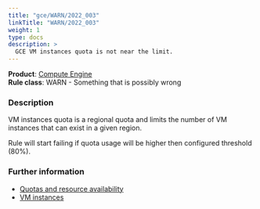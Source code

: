 ```yaml
---
title: "gce/WARN/2022_003"
linkTitle: "WARN/2022_003"
weight: 1
type: docs
description: >
  GCE VM instances quota is not near the limit.
---
```


**Product**: [Compute Engine](https://cloud.google.com/compute)\
**Rule class**: WARN - Something that is possibly wrong

### Description

VM instances quota is a regional quota and limits the number of VM instances
that can exist in a given region.

Rule will start failing if quota usage will be higher then configured threshold (80%).

### Further information

- [Quotas and resource availability](https://cloud.google.com/compute/quotas#quotas_and_resource_availability)
- [VM instances](https://cloud.google.com/compute/quotas#vm_instance_quota)
